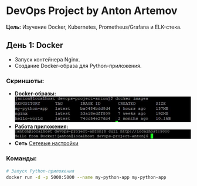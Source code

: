 # DevOps Project by Anton Artemov  
**Цель:** Изучение Docker, Kubernetes, Prometheus/Grafana и ELK-стека.  

## День 1: Docker  
- Запуск контейнера Nginx.  
- Создание Docker-образа для Python-приложения.  

### Скриншоты:  
- **Docker-образы:**  
  ![Docker Images](docs/screenshots/docker-images.jpg)  
- **Работа приложения:**  
  ![Python App](docs/screenshots/python-app.jpg)  
- **Сеть**
  [Сетевые настройки](docs/screenshots/ip-addr.jpg) 


### Команды:  
```bash
# Запуск Python-приложения
docker run -d -p 5000:5000 --name my-python-app my-python-app

